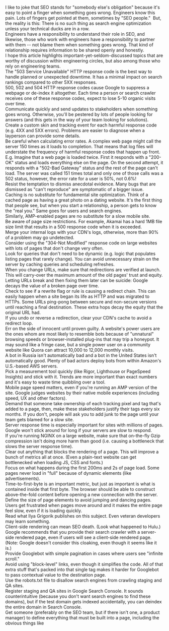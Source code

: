   I like to joke that SEO stands for "somebody else's obligation" because it's easy to point a finger when something goes wrong. Engineers know this pain. Lots of fingers get pointed at them, sometimes by "SEO people."  But, the reality is this: There is no such thing as search engine optimization unless your technical ducks are in a row.  
    Engineers have a responsibility to understand their role in SEO, and likewise, those who work with engineers have a responsibility to partner with them -- not blame them when something goes wrong. That kind of relationship requires information to be shared openly and honestly.  
    I hope this article highlights important-yet-seldom-discussed topics that are worthy of discussion within engineering circles, but also among those who rely on engineering teams.  
    The "503 Service Unavailable" HTTP response code is the best way to handle planned or unexpected downtime. It has a minimal impact on search rankings compared to other 5XX responses.  
    500, 502 and 504 HTTP response codes cause Google to suppress a webpage or de-index it altogether. Each time a person or search crawler receives one of these response codes, expect to lose 5-10 organic visits over time.  
    Communicate quickly and send updates to stakeholders when something goes wrong. Otherwise, you'll be pestered by lots of people looking for answers (and this gets in the way of your team looking for solutions).  
    Create a custom skin and tracking event for each harmful response code (e.g. 4XX and 5XX errors). Problems are easier to diagnose when a layperson can provide some details.  
    Be careful when calculating error rates. A complex web page might call the server 150 times as it loads to completion. That means that log files will understate the frequency of harmful response codes that happen up front. E.g. Imagine that a web page is loaded twice. First it responds with a "200-OK" status and loads everything else on the page. On the second attempt, it responds with a "502-Bad Gateway" status and the rest of the page can't load. The server was called 151 times total and only one of those calls was a 502 status, however, the error rate for a user is 50%, not 0.6%!  
    Resist the temptation to dismiss anecdotal evidence. Many bugs that are dismissed as "can't reproduce" are symptomatic of a bigger issue.  
    Caching is no substitute for fundamental site optimization. Think of a cached page as having a great photo on a dating website. It's the first thing that people see, but when you start a relationship, a person gets to know the "real you." Same goes for users and search engines.  
    Similarly, AMP-enabled pages are no substitute for a slow mobile site.  
    Be aware of page size restrictions. For example, Akamai has a hard 1MB file size limit that results in a 500 response code when it is exceeded.  
    Merge your internal logs with your CDN's logs, otherwise, more than 90% of a problem may go undetected.  
    Consider using the "304-Not Modified" response code on large websites with lots of pages that don't change very often.  
    Look for queries that don't need to be dynamic (e.g. logic that populates listing pages that rarely change). You can avoid unnecessary strain on the server by caching queries and scheduling refreshes.  
    When you change URLs, make sure that redirections are verified at launch. This will carry-over the maximum amount of the old pages' trust and equity. Letting URLs break and then fixing them later can be suicide: Google decays the value of a broken page over time.  
    Check to see if a rewrite flag or rule is causing a redirect chain. This can easily happen when a site began its life as HTTP and was migrated to HTTPs. Some URLs ping-pong between secure and non-secure versions until reaching a final destination. These extra hops decay the equity that the original URL had.  
    If you undo or reverse a redirection, clear your CDN's cache to avoid a redirect loop.  
    Err on the side of innocent until proven guilty. A website's power users are the ones whom are most likely to resemble bots because of "unnatural" browsing speeds or browser-installed plug-ins that may trip a honeypot. It may sound like a fringe case, but a single power user on a community website like Quora can attract 10,000 to 12,000 monthly visits.   
    A bot in Russia isn't automatically bad and a bot in the United States isn't automatically good. Plenty of bad actors deploy bots from within Amazon's U.S.-based AWS servers.  
    Pick a measurement tool quickly (like Rigor, Lighthouse or PageSpeed Insights) and stick with it. Trends are more important than exact numbers and it's easy to waste time quibbling over a tool.  
    Mobile page speed matters, even if you're running an AMP version of the site. Google judges websites by their native mobile experiences (including speed, UX and other factors).  
    Demand that someone take ownership of each tracking pixel and tag that's added to a page, then, make these stakeholders justify their tags every six months. If you don't, people will ask you to add junk to the page until your team gets blamed for a slow site.  
    Server response time is especially important for sites with millions of pages. Google won't stick around for long if your servers are slow to respond.  
    If you're running NGINX on a large website, make sure that on-the-fly Gzip compression isn't doing more harm than good (i.e. causing a bottleneck that slows the server response time).  
    Clear out anything that blocks the rendering of a page. This will improve a bunch of metrics all at once. (Even a plain-text website can get bottlenecked when loading JS, CSS and fonts.)  
    Focus on what happens during the first 200ms and 2s of page load. Some pages never load in "full" because of dynamic elements (like advertisements).  
    Time-to-first-byte is an important metric, but just as important is what is contained inside that first byte. The browser should be able to construct above-the-fold content before opening a new connection with the server.  
    Define the size of page elements to avoid jumping and dancing pages. Users get frustrated when pages move around and it makes the entire page feel slow, even if it is loading quickly.  
    Read what Ilya Grigorik publishes on this subject. Even veteran developers may learn something.  
    Client-side rendering can mean SEO death. (Look what happened to Hulu.) Google recommends that you provide their search crawler with a server-side rendered page, even if users will see a client-side rendered page. (Note: Google doesn't consider this cloaking, even though it seems like it is.)  
    Provide Googlebot with simple pagination in cases where users see "infinite scroll."   
    Avoid using "block-level" links, even though it simplifies the code. All of that extra stuff that's packed into that single <a> tag makes it harder for Googlebot to pass contextual value to the destination page.  
    Use the robots.txt file to disallow search engines from crawling staging and QA sites.  
    Register staging and QA sites in Google Search Console. It sounds counterintuitive (because you don't want search engines to find these domains), but if the test domain gets indexed accidentally, you can deindex the entire domain in Search Console.  
    Get someone (preferably on the SEO team, but if there isn't one, a product manager) to define everything that must be built into a page, including the obvious things like <title> tags and other metadata. It's tedious and they will hate you for asking, but they will hate you more if you build a page that doesn't make allowances for these critical tags.  
    Links are the lifeblood of a website and the web overall. Anything important should never be more than five clicks away from the homepage, so have lots of questions for the "great simplifiers" who want to eliminate landing pages, navigation links, etc.   
    Never, ever, let marketers send newsletters and promotional e-mails from the same IPs that the websites are hosted on. A rogue employee who violates the CAN-SPAM act may result in the entire website being blacklisted.  
    Make sure someone takes the time to fill out the annual "is your contact information up-to-date" survey that registrars require. If you don't, you'll make it easier for some bad actor to steal the domain away from you on a technicality.  
    A page that starts to render, then becomes plain white, is often breaking because of an open write() tag.  
    Google will try to follow relative paths inside of Javascript, even when they don't exist. This can result in polluted crawl error reports.  
    Act fast because Google is a fickle lover. It takes months to build a house and minutes to burn it down, so snuff that match quickly and take the time to teach everyone about fire safety!  
    Did I miss something important? Tell me on Twitter or LinkedIn. Thanks for reading!  
    Related:  
    SEO Experiences  
    Is White Hat SEO Dead?  
    Google Quality Guidelines  
    All text and images on this site are copyrighted by me, John W. DeFeo, unless stated otherwise.  
    The portrait of me that appears on the top of the homepage was photographed by Jeremy Lips.  
    Sitemap - Contact  
    
  URL : https://www.johnwdefeo.com/articles/seo-for-engineers?utm_source=wanqu.co&utm_campaign=Wanqu+Daily&utm_medium=website
